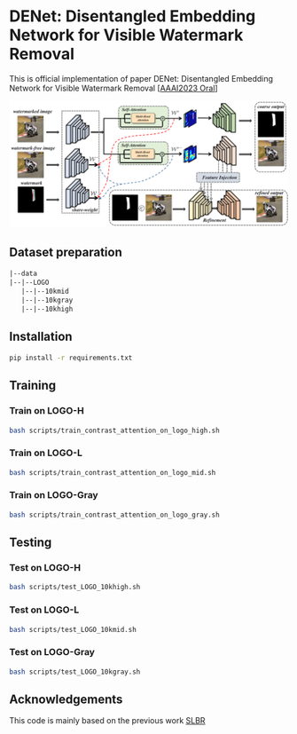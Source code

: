 # DENet: Disentangled Embedding Network for Visible Watermark Removal

This is official implementation of paper DENet: Disentangled Embedding Network for Visible Watermark Removal [[AAAI2023 Oral](https://ojs.aaai.org/index.php/AAAI/article/view/25337)]

<img src='imgs/framework.png'>

## Dataset preparation
~~~
|--data
|--|--LOGO
   |--|--10kmid
   |--|--10kgray
   |--|--10khigh
~~~
## Installation
```bash
pip install -r requirements.txt
```
## Training
### Train on LOGO-H
```bash
bash scripts/train_contrast_attention_on_logo_high.sh 
```
### Train on LOGO-L
```bash
bash scripts/train_contrast_attention_on_logo_mid.sh 
```
### Train on LOGO-Gray
```bash
bash scripts/train_contrast_attention_on_logo_gray.sh
```

## Testing
### Test on LOGO-H
```bash
bash scripts/test_LOGO_10khigh.sh
```
### Test on LOGO-L
```bash
bash scripts/test_LOGO_10kmid.sh
```
### Test on LOGO-Gray
```bash
bash scripts/test_LOGO_10kgray.sh
```

## Acknowledgements
This code is mainly based on the previous work [SLBR](https://github.com/bcmi/SLBR-Visible-Watermark-Removal)